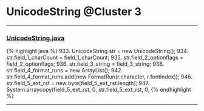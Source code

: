 # UnicodeString @Cluster 3

***

### [UnicodeString.java](https://searchcode.com/codesearch/view/15642397/)
{% highlight java %}
933. UnicodeString str = new UnicodeString();
934. str.field_1_charCount = field_1_charCount;
935. str.field_2_optionflags = field_2_optionflags;
936. str.field_3_string = field_3_string;
938.   str.field_4_format_runs = new ArrayList();
942.     str.field_4_format_runs.add(new FormatRun(r.character, r.fontIndex));
946.   str.field_5_ext_rst = new byte[field_5_ext_rst.length];
947.   System.arraycopy(field_5_ext_rst, 0, str.field_5_ext_rst, 0,
{% endhighlight %}

***

